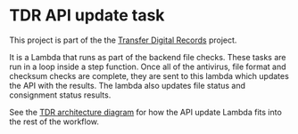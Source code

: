 # TDR API update task

This project is part of the the [Transfer Digital Records] project.

It is a Lambda that runs as part of the backend file checks. These tasks are run in a loop inside a step function.
Once all of the antivirus, file format and checksum checks are complete, they are sent to this lambda which updates the API with the results.
The lambda also updates file status and consignment status results.

See the [TDR architecture diagram] for how the API update Lambda fits into the
rest of the workflow.

[Transfer Digital Records]: https://github.com/nationalarchives/tdr-dev-documentation/
[TDR architecture diagram]: https://github.com/nationalarchives/tdr-dev-documentation/blob/master/beta-architecture/beta-architecture.md
